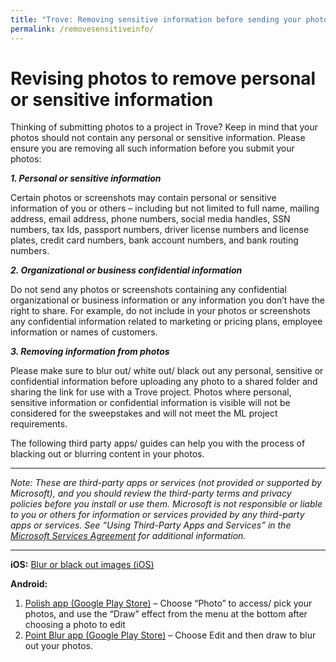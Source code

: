 ```yaml
---
title: "Trove: Removing sensitive information before sending your photos"
permalink: /removesensitiveinfo/
---
```


# Revising photos to remove personal or sensitive information 

Thinking of submitting photos to a project in Trove? Keep in mind that your photos should not contain any personal or sensitive information. Please ensure you are removing all such information before you submit your photos:

***1.	Personal or sensitive information***

Certain photos or screenshots may contain personal or sensitive information of you or others – including but not limited to  full name, mailing address, email address, phone numbers, social media handles, SSN numbers, tax Ids, passport numbers, driver license numbers and license plates, credit card numbers, bank account numbers, and bank routing numbers.

***2.	Organizational or business confidential information***

Do not send any photos or screenshots containing any confidential organizational or business information or any information you don’t have the right to share.  For example, do not include in your photos or screenshots any confidential information related to marketing or pricing plans, employee information or names of customers.  

***3.	Removing information from photos***

Please make sure to blur out/ white out/ black out any personal, sensitive or confidential information before uploading any photo to a shared folder and sharing the link for use with a Trove project. Photos where personal, sensitive information or confidential information is visible will not be considered for the sweepstakes and will not meet the ML project requirements. 

The following third party apps/ guides can help you with the process of blacking out or blurring content in your photos.

***
*Note: These are third-party apps or services (not provided or supported by Microsoft), and you should review the third-party terms and privacy policies before you install or use them. Microsoft is not responsible or liable to you or others for information or services provided by any third-party apps or services.  See “Using Third-Party Apps and Services” in the [Microsoft Services Agreement](https://microsoft.com/servicesagreement) for additional information.*
***

**iOS:** [Blur or black out images (iOS)](https://www.softwarert.com/blur-pixelate-black-out-images-iphone/) 


**Android:**
	
  1. [Polish app (Google Play Store)](https://play.google.com/store/apps/details?id=photo.editor.photoeditor.photoeditorpro) – Choose “Photo” to access/ pick your photos, and use the “Draw” effect from the menu at the bottom after choosing a photo to edit
  2. [Point Blur app (Google Play Store)](https://play.google.com/store/apps/details?id=jp.co.pointblur.android.app.quick) – Choose Edit and then draw to blur out your photos.	
 



